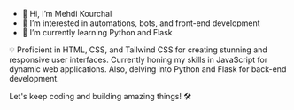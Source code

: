 - 👋 Hi, I’m Mehdi Kourchal
- 👀 I’m interested in automations, bots, and front-end development
- 🌱 I’m currently learning Python and Flask

💡 Proficient in HTML, CSS, and Tailwind CSS for creating stunning and responsive user interfaces. Currently honing my skills in JavaScript for dynamic web applications. Also, delving into Python and Flask for back-end development.

Let's keep coding and building amazing things! 🛠️


<!---
kourdroid/kourdroid is a ✨ special ✨ repository because its `README.md` (this file) appears on your GitHub profile.
You can click the Preview link to take a look at your changes.
--->
